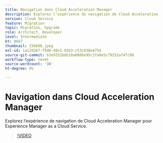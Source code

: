 ```yaml
---
title: Navigation dans Cloud Acceleration Manager
description: Explorez l’expérience de navigation de Cloud Acceleration Manager pour Experience Manager as a Cloud Service.
version: Cloud Service
feature: Migration
topic: Migration, Upgrade
role: Architect, Developer
level: Intermediate
kt: 8667
thumbnail: 336698.jpeg
exl-id: 1a12d267-f9d0-48e1-9263-c53c038e4754
source-git-commit: b3e9251bdb18a008be95c1fa9e5c79252a74fc98
workflow-type: tm+mt
source-wordcount: '38'
ht-degree: 0%

---
```


# Navigation dans Cloud Acceleration Manager

Explorez l’expérience de navigation de Cloud Acceleration Manager pour Experience Manager as a Cloud Service.

>[!VIDEO](https://video.tv.adobe.com/v/336698?quality=12&learn=on)
